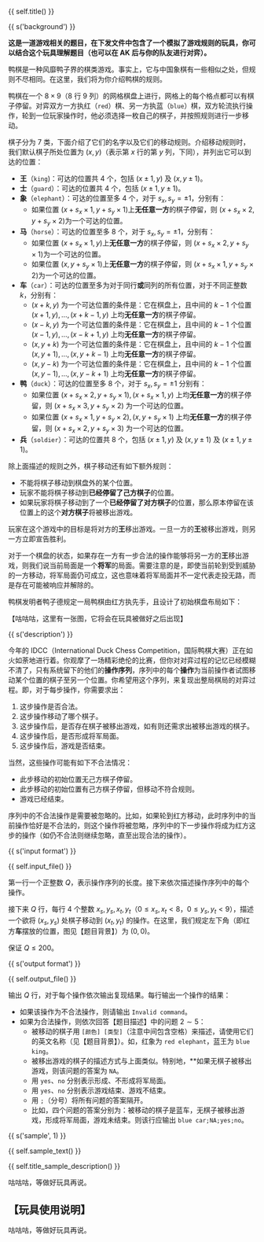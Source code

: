 {{ self.title() }}

{{ s('background') }}

**这是一道游戏相关的题目，在下发文件中包含了一个模拟了游戏规则的玩具，你可以结合这个玩具理解题目（也可以在 AK 后与你的队友进行对弈）。**

鸭棋是一种风靡鸭子界的棋类游戏。事实上，它与中国象棋有一些相似之处，但规则不尽相同。在这里，我们将为你介绍鸭棋的规则。

鸭棋在一个 $8\times 9$（$8$ 行 $9$ 列）的网格棋盘上进行，网格上的每个格点都可以有棋子停留。对弈双方一方执红（`red`）棋、另一方执蓝（`blue`）棋，双方轮流执行操作，轮到一位玩家操作时，他必须选择一枚自己的棋子，并按照规则进行一步移动。

棋子分为 $7$ 类，下面介绍了它们的名字以及它们的移动规则。介绍移动规则时，我们默认棋子所处位置为 $\left( x,y\right)$（表示第 $x$ 行的第 $y$ 列，下同），并列出它可以到达的位置：

* **王**（`king`)：可达的位置共 $4$ 个，包括 $\left(x\pm 1,y\right)$ 及 $\left(x,y\pm 1\right)$。
* **士**（`guard`）：可达的位置共 $4$ 个，包括 $\left(x\pm 1,y\pm 1\right)$。
* **象**（`elephant`）：可达的位置至多 $4$ 个，对于 $s_x,s_y=\pm 1$，分别有：
    * 如果位置 $\left(x+s_x\times 1 ,y+ s_y\times 1\right)​$ 上**无任意一方**的棋子停留，则 $\left( x+s_x \times 2,y+s_y \times 2\right)​$ 为一个可达的位置。
* **马**（`horse`）：可达的位置至多 $8$ 个，对于 $s_x,s_y=\pm 1$，分别有：
    * 如果位置 $\left(x+s_x\times 1 ,y\right)​$ 上**无任意一方**的棋子停留，则 $\left( x+s_x \times 2,y+s_y \times 1\right)​$ 为一个可达的位置。
    * 如果位置 $\left(x ,y+ s_y \times 1 \right)​$ 上**无任意一方**的棋子停留，则 $\left( x+s_x \times 1,y+s_y \times 2\right)​$ 为一个可达的位置。
* **车**（`car`）：可达的位置至多为对于同行**或**同列的所有位置，对于不同正整数 $k$，分别有：
    * $\left(x+k,y\right)$ 为一个可达位置的条件是：它在棋盘上，且中间的 $k-1$ 个位置 ​$\left(x+1,y\right),\dots,\left(x+k-1,y\right)$ 上均**无任意一方**的棋子停留。
    * $\left(x-k,y\right)$ 为一个可达位置的条件是：它在棋盘上，且中间的 $k-1$ 个位置 ​$\left(x-1,y\right),\dots,\left(x-k+1,y\right)$ 上均**无任意一方**的棋子停留。
    * $\left(x,y+k\right)$ 为一个可达位置的条件是：它在棋盘上，且中间的 $k-1$ 个位置 ​$\left(x,y+1\right),\dots,\left(x,y+k-1\right)$ 上均**无任意一方**的棋子停留。
    * $\left(x,y-k\right)$ 为一个可达位置的条件是：它在棋盘上，且中间的 $k-1$ 个位置 ​$\left(x,y-1\right),\dots,\left(x,y-k+1\right)$ 上均**无任意一方**的棋子停留。
* **鸭**（`duck`）：可达的位置至多 $8$ 个，对于 $s_x,s_y=\pm 1$ 分别有：
    * 如果位置 $\left(x+s_x\times 2 ,y+s_y \times 1\right),\left(x+s_x\times 1 ,y\right)$ 上均**无任意一方**的棋子停留，则 $\left( x+s_x \times 3,y+s_y \times 2\right)$ 为一个可达的位置。
    * 如果位置 $\left(x+s_x \times 1 ,y+ s_y \times 2 \right),\left(x ,y+ s_y \times 1 \right)$ 上均**无任意一方**的棋子停留，则 $\left( x+s_x \times 2,y+s_y \times 3\right)$ 为一个可达的位置。
* **兵**（`soldier`）：可达的位置共 $8$ 个，包括 $\left(x\pm 1,y\right)$ 及 $\left(x,y\pm 1\right)$ 及 $\left(x\pm 1,y\pm 1\right)$。

除上面描述的规则之外，棋子移动还有如下额外规则：

* 不能将棋子移动到棋盘外的某个位置。
* 玩家不能将棋子移动到**已经停留了己方棋子**的位置。
* 如果玩家将棋子移动到了一个**已经停留了对方棋子**的位置，那么原本停留在该位置上的这个**对方棋子**将被移出游戏。

玩家在这个游戏中的目标是将对方的**王**移出游戏。一旦一方的**王**被移出游戏，则另一方立即宣告胜利。

对于一个棋盘的状态，如果存在一方有一步合法的操作能够将另一方的**王**移出游戏，则我们说当前局面是一个**将军**的局面。需要注意的是，即使当前轮到受到威胁的一方移动，将军局面仍可成立，这也意味着将军局面并不一定代表走投无路，而是存在可能被响应并解除的。

鸭棋发明者鸭子德规定一局鸭棋由红方执先手，且设计了初始棋盘布局如下：

【咕咕咕，这里有一张图，它将会在玩具被做好之后出现】

{{ s('description') }}

今年的 IDCC（International Duck Chess Competition，国际鸭棋大赛）正在如火如荼地进行着。你观摩了一场精彩绝伦的比赛，但你对对弈过程的记忆已经模糊不清了，只有系统留下的他们的**操作序列**，序列中的每个**操作**为当前操作者试图移动某个位置的棋子至另一个位置。你希望用这个序列，来复现出整局棋局的对弈过程。即，对于每步操作，你需要求出：

1. 这步操作是否合法。
2. 这步操作移动了哪个棋子。
3. 这步操作后，是否存在棋子被移出游戏，如有则还需求出被移出游戏的棋子。
4. 这步操作后，是否形成将军局面。
5. 这步操作后，游戏是否结束。

当然，这些操作可能有如下不合法情况：

* 此步移动的初始位置无己方棋子停留。
* 此步移动的初始位置有己方棋子停留，但移动不符合规则。
* 游戏已经结束。

序列中的不合法操作是需要被忽略的。比如，如果轮到红方移动，此时序列中的当前操作恰好是不合法的，则这个操作将被忽略，序列中的下一步操作将成为红方这步的操作（如仍不合法则继续忽略，直至出现合法的操作）。

{{ s('input format') }}

{{ self.input_file() }}

第一行一个正整数 $Q​$，表示操作序列的长度。接下来依次描述操作序列中的每个操作。

接下来 $Q$ 行，每行 $4$ 个整数 $x_s, y_s, x_t, y_t$（$0\leq x_s,x_t < 8$，$0\leq y_s,y_t < 9$），描述一个欲将 $\left(x_s,y_s\right)$ 处棋子移动到 $\left(x_t,y_t\right)$ 的操作。在这里，我们规定左下角（即红方**车**摆放的位置，图见【题目背景】）为 $\left(0,0\right)$。

保证 $Q\leq 200$。

{{ s('output format') }}

{{ self.output_file() }}

输出 $Q$ 行，对于每个操作依次输出复现结果。每行输出一个操作的结果：

* 如果该操作为不合法操作，则请输出 `Invalid command`。
* 如果为合法操作，则依次回答【题目描述】中的问题 $2\sim 5$：
  * 被移动的棋子用 `[颜色] [类型]`（注意中间包含空格）来描述，请使用它们的英文名称（见【题目背景】）。如，红象为 `red elephant`，蓝王为 `blue king`。
  * 被移出游戏的棋子的描述方式与上面类似。特别地，**如果无棋子被移出游戏，则该问题的答案为 `NA`。
  * 用 `yes`、`no` 分别表示形成、不形成将军局面。
  * 用 `yes`、`no` 分别表示游戏结束、游戏不结束。
  * 用 `;`（分号）将所有问题的答案隔开。
  * 比如，四个问题的答案分别为：被移动的棋子是蓝车，无棋子被移出游戏，形成将军局面，游戏未结束。则该行应输出 `blue car;NA;yes;no`。

{{ s('sample', 1) }}

{{ self.sample_text() }}

{{ self.title_sample_description() }}

咕咕咕，等做好玩具再说。

## 【玩具使用说明】

咕咕咕，等做好玩具再说。